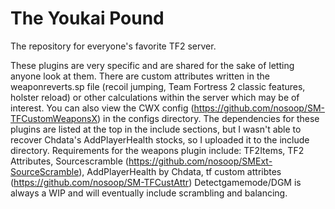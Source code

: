 # The Youkai Pound
The repository for everyone's favorite TF2 server.

These plugins are very specific and are shared for the sake of letting anyone look at them. There are custom attributes written in the weaponreverts.sp file (recoil jumping, Team Fortress 2 classic features, holster reload) or other calculations within the server which may be of interest. You can also view the CWX config (https://github.com/nosoop/SM-TFCustomWeaponsX) in the configs directory.
The dependencies for these plugins are listed at the top in the include sections, but I wasn't able to recover Chdata's AddPlayerHealth stocks, so I uploaded it to the include directory.
Requirements for the weapons plugin include: TF2Items, TF2 Attributes, Sourcescramble (https://github.com/nosoop/SMExt-SourceScramble), AddPlayerHealth by Chdata, tf custom attribtes (https://github.com/nosoop/SM-TFCustAttr)
Detectgamemode/DGM is always a WIP and will eventually include scrambling and balancing.
